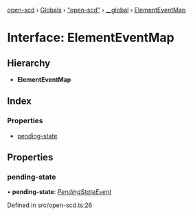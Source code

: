 [open-scd](../README.md) › [Globals](../globals.md) › ["open-scd"](../modules/_open_scd_.md) › [__global](../modules/_open_scd_.__global.md) › [ElementEventMap](_open_scd_.__global.elementeventmap.md)

# Interface: ElementEventMap

## Hierarchy

* **ElementEventMap**

## Index

### Properties

* [pending-state](_open_scd_.__global.elementeventmap.md#pending-state)

## Properties

###  pending-state

• **pending-state**: *[PendingStateEvent](../modules/_open_scd_.md#pendingstateevent)*

Defined in src/open-scd.ts:26
